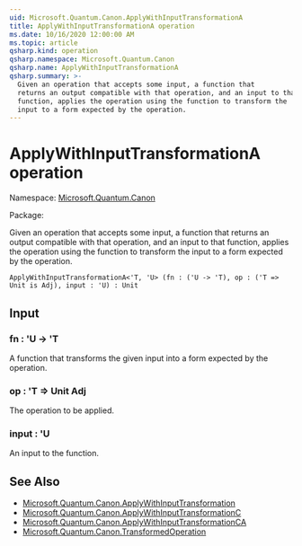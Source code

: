 ```yaml
---
uid: Microsoft.Quantum.Canon.ApplyWithInputTransformationA
title: ApplyWithInputTransformationA operation
ms.date: 10/16/2020 12:00:00 AM
ms.topic: article
qsharp.kind: operation
qsharp.namespace: Microsoft.Quantum.Canon
qsharp.name: ApplyWithInputTransformationA
qsharp.summary: >-
  Given an operation that accepts some input, a function that
  returns an output compatible with that operation, and an input to that
  function, applies the operation using the function to transform the
  input to a form expected by the operation.
---
```


# ApplyWithInputTransformationA operation

Namespace: [Microsoft.Quantum.Canon](xref:Microsoft.Quantum.Canon)

Package: [](https://nuget.org/packages/)


Given an operation that accepts some input, a function thatreturns an output compatible with that operation, and an input to thatfunction, applies the operation using the function to transform theinput to a form expected by the operation.

```Q#
ApplyWithInputTransformationA<'T, 'U> (fn : ('U -> 'T), op : ('T => Unit is Adj), input : 'U) : Unit
```


## Input

### fn : 'U -> 'T

A function that transforms the given input into a form expected by theoperation.


### op : 'T => Unit Adj

The operation to be applied.


### input : 'U

An input to the function.



## See Also

- [Microsoft.Quantum.Canon.ApplyWithInputTransformation](xref:Microsoft.Quantum.Canon.ApplyWithInputTransformation)
- [Microsoft.Quantum.Canon.ApplyWithInputTransformationC](xref:Microsoft.Quantum.Canon.ApplyWithInputTransformationC)
- [Microsoft.Quantum.Canon.ApplyWithInputTransformationCA](xref:Microsoft.Quantum.Canon.ApplyWithInputTransformationCA)
- [Microsoft.Quantum.Canon.TransformedOperation](xref:Microsoft.Quantum.Canon.TransformedOperation)